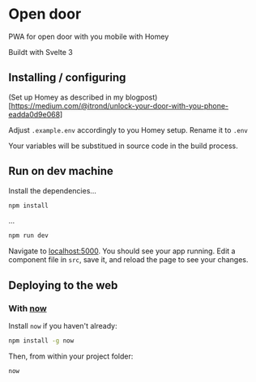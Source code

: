 
# Open door

PWA for open door with you mobile with Homey

Buildt with Svelte 3

## Installing / configuring

(Set up Homey as described in my blogpost)[https://medium.com/@itrond/unlock-your-door-with-you-phone-eadda0d9e068]

Adjust ```.example.env``` accordingly to you Homey setup. Rename it to ```.env```

Your variables will be substitued in source code in the build process.


## Run on dev machine 

Install the dependencies...

```bash
npm install
```



...

```bash
npm run dev
```

Navigate to [localhost:5000](http://localhost:5000). You should see your app running. Edit a component file in `src`, save it, and reload the page to see your changes.


## Deploying to the web

### With [now](https://zeit.co/now)

Install `now` if you haven't already:

```bash
npm install -g now
```

Then, from within your project folder:

```bash
now
```

